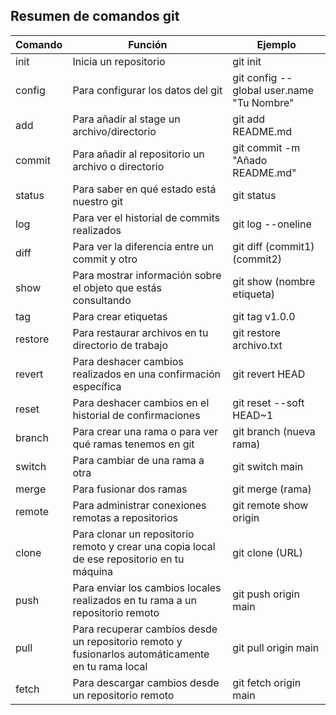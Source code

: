 ## Resumen de comandos git

Comando | Función | Ejemplo
--------|---------|---------
init | Inicia un repositorio | git init
config | Para configurar los datos del git | git config --global user.name "Tu Nombre"
add | Para añadir al stage un archivo/directorio | git add README.md
commit | Para añadir al repositorio un archivo o directorio | git commit -m "Añado README.md"
status | Para saber en qué estado está nuestro git | git status 
log | Para ver el historial de commits realizados | git log --oneline 
diff | Para ver la diferencia entre un commit y otro | git diff (commit1) (commit2)
show | Para mostrar información sobre el objeto que estás consultando | git show (nombre etiqueta)
tag | Para crear etiquetas | git tag v1.0.0
restore | Para restaurar archivos en tu directorio de trabajo | git restore archivo.txt
revert | Para deshacer cambios realizados en una confirmación específica | git revert HEAD
reset | Para deshacer cambios en el historial de confirmaciones | git reset --soft HEAD~1
branch | Para crear una rama o para ver qué ramas tenemos en git | git branch (nueva rama)
switch | Para cambiar de una rama a otra | git switch main
merge | Para fusionar dos ramas | git merge (rama)
remote | Para administrar conexiones remotas a repositorios | git remote show origin
clone | Para clonar un repositorio remoto y crear una copia local de ese repositorio en tu máquina | git clone (URL)
push | Para enviar los cambios locales realizados en tu rama a un repositorio remoto | git push origin main
pull | Para recuperar cambios desde un repositorio remoto y fusionarlos automáticamente en tu rama local | git pull origin main
fetch | Para descargar cambios desde un repositorio remoto | git fetch origin main